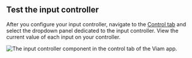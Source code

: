 ## Test the input controller

After you configure your input controller, navigate to the [Control tab](/fleet/robots/#control) and select the dropdown panel dedicated to the input controller.
View the current value of each input on your controller.

![The input controller component in the control tab of the Viam app.](/build/configure/components/input-controller/input-controller-control-tab.png)

